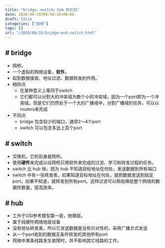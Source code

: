 ```yaml
---
title: "bridge、switch、hub 的区别"
date: 2020-06-15T09:58:10+08:00
draft: false
categories: ["网络"]
tags: []
url: "/2020/06/15/bridge-and-switch.html"
---
```


## # bridge

- 网桥，
- 一个虚拟的网络设备，**软件**。
- 起到数据接收、地址过滤、数据转发的作用。
- 相同点
  - 在某种意义上等同于switch
  - 它们都可以分割大的冲突域为数个小的冲突域，因为一个port即为一个冲突域，但是它们仍然处于一个大的广播域中，分割广播域的任务，可以以routers来完成
- 不同点
  - bridge 包含较少的端口，通常2～4个port
  - switch 可以包含多达上百个port

## # switch

- 交换机，它的前身是网桥。
- 使用**硬件**来完成以往网桥只用软件来完成的过滤、学习和转发过程的任务。
- switch 比 hub 快，因为 hub 不知道目标地址在何处，发送数据到所有端口
- switch 中有一张转发表，如果知道目标地址在何处，就把数据发送到指定port，如果不知道，就转发到所有port。这样过滤可以帮助降低整个网络的数据传数量，提高效率。



## # hub

- 工作于OSI参考模型第一层，物理层。
- 属于纯硬件网络地层设备
- 没有地址转发表，所以它发送数据是没有针对性的，采用广播方式发送
- 从一个port收到的数据无条件转发的其他所有port
- 网络中某条线路发生故障时，并不影响其它线路的工作。
